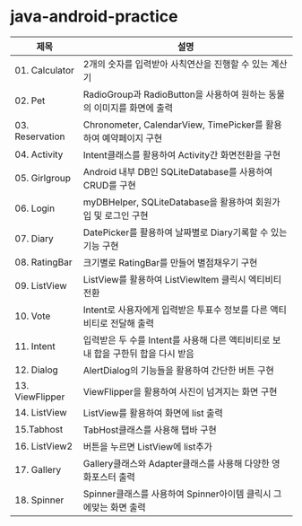 # java-android-practice

|제목|설명|
|------|---|
|01. Calculator|2개의 숫자를 입력받아 사칙연산을 진행할 수 있는 계산기|
|02. Pet|RadioGroup과 RadioButton을 사용하여 원하는 동물의 이미지를 화면에 출력|
|03. Reservation|Chronometer, CalendarView, TimePicker를 활용하여 예약페이지 구현|
|04. Activity|Intent클래스를 활용하여 Activity간 화면전환을 구현|
|05. Girlgroup|Android 내부 DB인 SQLiteDatabase를 사용하여 CRUD를 구현|
|06. Login|myDBHelper, SQLiteDatabase을 활용하여 회원가입 및 로그인 구현|
|07. Diary|DatePicker를 활용하여 날짜별로 Diary기록할 수 있는 기능 구현|
|08. RatingBar|크기별로 RatingBar를 만들어 별점채우기 구현|
|09. ListView|ListView를 활용하여 ListViewItem 클릭시 엑티비티 전환|
|10. Vote|Intent로 사용자에게 입력받은 투표수 정보를 다른 액티비티로 전달해 출력|
|11. Intent|입력받은 두 수를 Intent를 사용해 다른 액티비티로 보내 합을 구한뒤 합을 다시 받음|
|12. Dialog|AlertDialog의 기능들을 활용하여 간단한 버튼 구현|
|13. ViewFlipper|ViewFlipper을 활용하여 사진이 넘겨지는 화면 구현|
|14. ListView|ListView를 활용하여 화면에 list 출력|
|15.Tabhost|TabHost클래스를 사용해 탭바 구현|
|16. ListView2|버튼을 누르면 ListView에 list추가|
|17. Gallery|Gallery클래스와 Adapter클래스를 사용해 다양한 영화포스터 출력|
|18. Spinner|Spinner클래스를 사용하여 Spinner아이템 클릭시 그에맞는 화면 출력|

